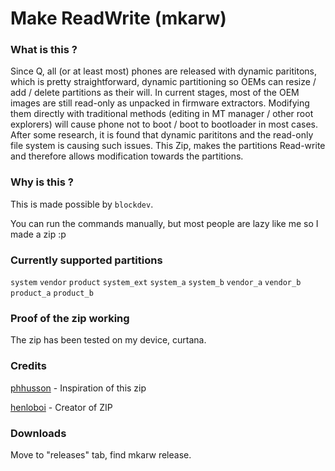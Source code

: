 # Make ReadWrite (mkarw) #



### What is this ? ###

Since Q, all (or at least most) phones are released with dynamic parititons, which is pretty straightforward, dynamic partitioning so OEMs can resize / add / delete partitions as their will. In current stages, most of the OEM images are still read-only as unpacked in firmware extractors. Modifying them directly with traditional methods (editing in MT manager / other root explorers) will cause phone not to boot / boot to bootloader in most cases. After some research, it is found that dynamic parititons and the read-only file system is causing such issues. This Zip, makes the partitions Read-write and therefore allows modification towards the partitions. 

### Why is this ? ###

This is made possible by ```blockdev```. 

You can run the commands manually, but most people are lazy like me so I made a zip :p 

### Currently supported partitions ###

```system``` ```vendor``` ```product``` ```system_ext``` ```system_a``` ```system_b``` ```vendor_a``` ```vendor_b``` ```product_a``` ```product_b```

### Proof of the zip working ###

The zip has been tested on my device, curtana.

### Credits ###

 [phhusson](https://github.com/phhusson) - Inspiration of this zip
 
 [henloboi](https://github.com/JamieHoSzeYui) - Creator of ZIP
 
### Downloads ###

Move to "releases" tab, find mkarw release.



